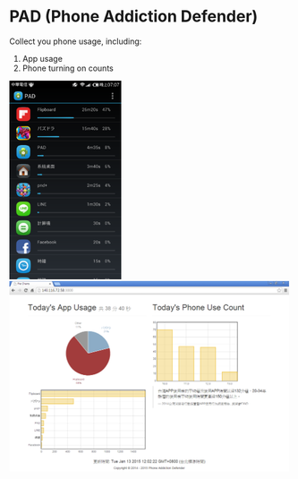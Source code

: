 # PAD (Phone Addiction Defender)
Collect you phone usage, including:
 1. App usage
 2. Phone turning on counts
 
<img src="./screenshot/PAD.png?raw=true" width="200">
<img src="./screenshot/webapp.png?raw=true" width="500">
